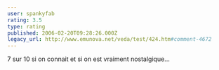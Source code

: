 ```yaml
---
user: spankyfab
rating: 3.5
type: rating
published: 2006-02-20T09:28:26.000Z
legacy_url: http://www.emunova.net/veda/test/424.htm#comment-4672
---
```

7 sur 10 si on connait et si on est vraiment nostalgique...